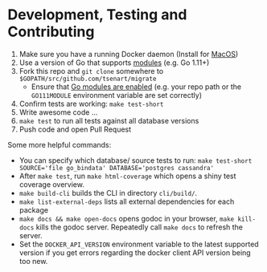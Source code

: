 # Development, Testing and Contributing

  1. Make sure you have a running Docker daemon
     (Install for [MacOS](https://docs.docker.com/docker-for-mac/))
  1. Use a version of Go that supports [modules](https://golang.org/cmd/go/#hdr-Modules__module_versions__and_more) (e.g. Go 1.11+)
  1. Fork this repo and `git clone` somewhere to `$GOPATH/src/github.com/tsenart/migrate`
      * Ensure that [Go modules are enabled](https://golang.org/cmd/go/#hdr-Preliminary_module_support) (e.g. your repo path or the `GO111MODULE` environment variable are set correctly)
  1. Confirm tests are working: `make test-short`
  1. Write awesome code ...
  1. `make test` to run all tests against all database versions
  1. Push code and open Pull Request
 
Some more helpful commands:

  * You can specify which database/ source tests to run:
    `make test-short SOURCE='file go_bindata' DATABASE='postgres cassandra'`
  * After `make test`, run `make html-coverage` which opens a shiny test coverage overview.
  * `make build-cli` builds the CLI in directory `cli/build/`.
  * `make list-external-deps` lists all external dependencies for each package
  * `make docs && make open-docs` opens godoc in your browser, `make kill-docs` kills the godoc server.
    Repeatedly call `make docs` to refresh the server.
  * Set the `DOCKER_API_VERSION` environment variable to the latest supported version if you get errors regarding the docker client API version being too new.
